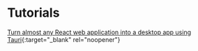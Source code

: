 # Tutorials

[Turn almost any React web application into a desktop app using Tauri](reactTauri.md){:target="_blank" rel="noopener"}
